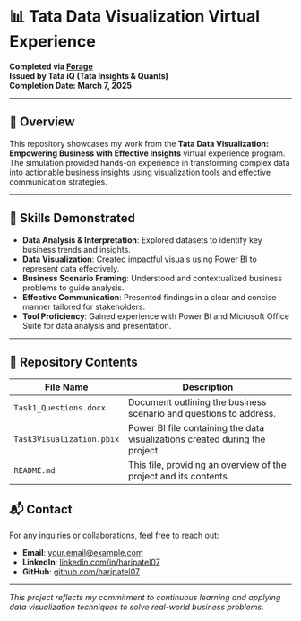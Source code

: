# 📊 Tata Data Visualization Virtual Experience

**Completed via [Forage](https://www.theforage.com/)**  
**Issued by Tata iQ (Tata Insights & Quants)**  
**Completion Date: March 7, 2025**

---

## 📝 Overview

This repository showcases my work from the **Tata Data Visualization: Empowering Business with Effective Insights** virtual experience program. The simulation provided hands-on experience in transforming complex data into actionable business insights using visualization tools and effective communication strategies.

---

## 🔧 Skills Demonstrated

- **Data Analysis & Interpretation**: Explored datasets to identify key business trends and insights.
- **Data Visualization**: Created impactful visuals using Power BI to represent data effectively.
- **Business Scenario Framing**: Understood and contextualized business problems to guide analysis.
- **Effective Communication**: Presented findings in a clear and concise manner tailored for stakeholders.
- **Tool Proficiency**: Gained experience with Power BI and Microsoft Office Suite for data analysis and presentation.

---

## 📂 Repository Contents

| File Name                 | Description                                         |
|---------------------------|-----------------------------------------------------|
| `Task1_Questions.docx`    | Document outlining the business scenario and questions to address. |
| `Task3Visualization.pbix` | Power BI file containing the data visualizations created during the project. |
| `README.md`               | This file, providing an overview of the project and its contents. |



## 📬 Contact

For any inquiries or collaborations, feel free to reach out:

- **Email**: [your.email@example.com](mailto:your.email@example.com)
- **LinkedIn**: [linkedin.com/in/haripatel07](https://www.linkedin.com/in/haripatel07)
- **GitHub**: [github.com/haripatel07](https://github.com/haripatel07)

---

*This project reflects my commitment to continuous learning and applying data visualization techniques to solve real-world business problems.*

